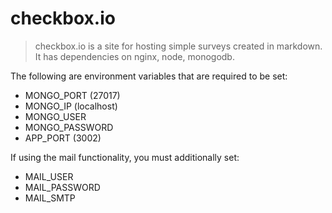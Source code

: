 # checkbox.io

> checkbox.io is a site for hosting simple surveys created in markdown. It has dependencies on nginx, node, monogodb.

The following are environment variables that are required to be set:

* MONGO_PORT (27017)
* MONGO_IP   (localhost)
* MONGO_USER
* MONGO_PASSWORD
* APP_PORT  (3002)

If using the mail functionality, you must additionally set:

* MAIL_USER
* MAIL_PASSWORD
* MAIL_SMTP